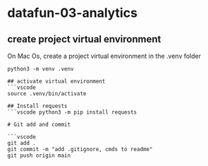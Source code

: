 # datafun-03-analytics

## create project virtual environment
On Mac Os, create a project virtual environment in the .venv folder
```vscode
python3 -m venv .venv

## activate virtual environment
```vscode
source .venv/bin/activate

## Install requests
```vscode python3 -m pip install requests

# Git add and commit 

```vscode
git add .
git commit -m "add .gitignore, cmds to readme"
git push origin main
